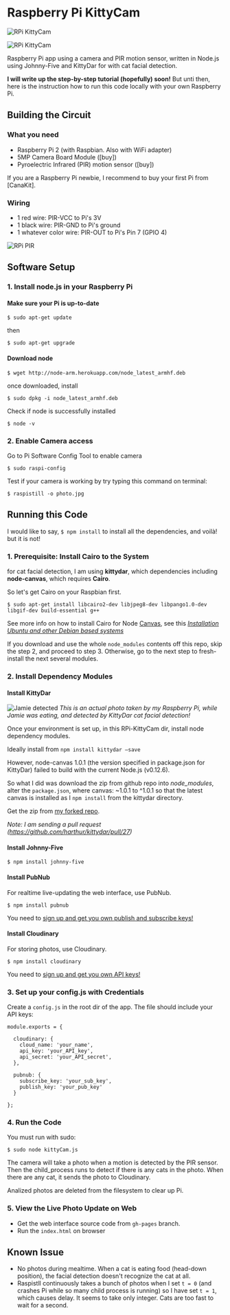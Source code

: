 # Raspberry Pi KittyCam

![RPi KittyCam](https://lh3.googleusercontent.com/o-XG7ZijXM_UXQHuYrDxC6mlTofyUzUCmHqNmr6oRYZk=w1346-h757-no "Rapsberry Pi KittyCam")

![RPi KittyCam](https://lh3.googleusercontent.com/UuKlrNQWs5wFciRqI8qiZKTVoh4XrTBa40LD5mUa5MIn=w1346-h757-no "Rapsberry Pi KittyCam")

Raspberry Pi app using a camera and PIR motion sensor, written in Node.js using Johnny-Five and KittyDar for  with cat facial detection.

**I will write up the step-by-step tutorial (hopefully) soon!** But unti then, here is the instruction how to run this code locally with your own Raspberry Pi.


## Building the Circuit

### What you need

- Raspberry Pi 2 (with Raspbian. Also with WiFi adapter)
- 5MP Camera Board Module ([buy])
- Pyroelectric Infrared (PIR) motion sensor ([buy])

If you are a Raspberry Pi newbie, I recommend to buy your first Pi from [CanaKit].

### Wiring

- 1 red wire: PIR-VCC to Pi's 3V
- 1 black wire: PIR-GND to Pi's ground
- 1 whatever color wire: PIR-OUT to Pi's Pin 7 (GPIO 4)

![RPi PIR](https://lh3.googleusercontent.com/vInXgXGKPueI2J4zq88BgUJOkcXgJCvReVT4kA2K1A16=w1424-h801-no "Rapsberry Pi 2, camera, and PIR wired")




## Software Setup

### 1. Install node.js in your Raspberry Pi

#### Make sure your Pi is up-to-date

`$ sudo apt-get update`

then

```
$ sudo apt-get upgrade
```

#### Download node

```
$ wget http://node-arm.herokuapp.com/node_latest_armhf.deb
```

once downloaded, install

```
$ sudo dpkg -i node_latest_armhf.deb
```

Check if node is successfully installed

```
$ node -v
```

### 2. Enable Camera access

Go to Pi Software Config Tool to enable camera

```
$ sudo raspi-config
```

Test if your camera is working by try typing this command on terminal:

```
$ raspistill -o photo.jpg
```


## Running this Code

I would like to say, `$ npm install` to install all the dependencies, and voilà! but it is not!

### 1. Prerequisite: Install Cairo to the System

for cat facial detection, I am using **kittydar**, which dependencies including **node-canvas**, which requires **Cairo**.

So let's get Cairo on your Raspbian first.

```
$ sudo apt-get install libcairo2-dev libjpeg8-dev libpango1.0-dev libgif-dev build-essential g++
```

See more info on how to install Cairo for Node [Canvas](https://github.com/Automattic/node-canvas), see this [*Installation Ubuntu and other Debian based systems*](https://github.com/Automattic/node-canvas/wiki/Installation---Ubuntu-and-other-Debian-based-systems)

If you download and use the whole `node_modules` contents off this repo, skip the step 2, and proceed to step 3.
Otherwise, go to the next step to fresh-install the next several modules.


### 2. Install Dependency Modules

#### Install KittyDar

![Jamie detected](http://res.cloudinary.com/girliemac/image/upload/v1440530252/jrfqcdul46c84qlqlks9.png "Jamie detected by KittyDar")
*This is an actual photo taken by my Raspberry Pi, while Jamie was eating, and detected by KittyDar cat facial detection!*


Once your environment is set up, in this RPi-KittyCam dir, install node dependency modules.

Ideally install from `npm install kittydar —save`

However, node-canvas 1.0.1 (the version specified in package.json for KittyDar) failed to build with the current Node.js (v0.12.6).

So what I did was download the zip from github repo into *node_modules*, alter the `package.json`, where canvas: ~1.0.1 to ^1.0.1 so that the latest canvas is installed as I `npm install` from the kittydar directory.

Get the zip from [my forked repo](https://github.com/girliemac/kittydar).

*Note: I am sending a pull request (https://github.com/harthur/kittydar/pull/27)*

#### Install Johnny-Five

```
$ npm install johnny-five
```

#### Install PubNub

For realtime live-updating the web interface, use PubNub.

```
$ npm install pubnub
```

You need to [sign up and get you own publish and subscribe keys!](http://pubnub.com)

#### Install Cloudinary

For storing photos, use Cloudinary.

```
$ npm install cloudinary
```

You need to [sign up and get you own API keys!](http://cloudinary.com)

### 3. Set up your config.js with Credentials

Create a `config.js` in the root dir of the app.
The file should include your API keys:

```
module.exports = {

  cloudinary: {
    cloud_name: 'your_name',
    api_key: 'your_API_key',
    api_secret: 'your_API_secret',
  },

  pubnub: {
    subscribe_key: 'your_sub_key',
    publish_key: 'your_pub_key'
  }

};
```

### 4. Run the Code

You must run with sudo:

```
$ sudo node kittyCam.js
```

The camera will take a photo when a motion is detected by the PIR sensor.
Then the child_process runs to detect if there is any cats in the photo.
When there are any cat, it sends the photo to Cloudinary.

Analized photos are deleted from the filesystem to clear up Pi.

### 5. View the Live Photo Update on Web

- Get the web interface source code from `gh-pages` branch.
- Run the `index.html` on browser


## Known Issue

- No photos during mealtime. When a cat is eating food (head-down position), the facial detection doesn't recognize the cat at all.
- Raspistll continuously takes a bunch of photos when I set `t = 0` (and crashes Pi while so many child process is running) so I have set `t = 1`, which causes delay. It seems to take only integer. Cats are too fast to wait for a second. 
